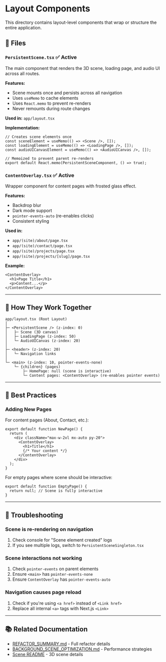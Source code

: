 # Layout Components

This directory contains layout-level components that wrap or structure the entire application.

## 📁 Files

### `PersistentScene.tsx` ✅ **Active**
The main component that renders the 3D scene, loading page, and audio UI across all routes.

**Features:**
- Scene mounts once and persists across all navigation
- Uses `useMemo` to cache elements
- Uses `React.memo` to prevent re-renders
- Never remounts during route changes

**Used in:** `app/layout.tsx`

**Implementation:**
```tsx
// Creates scene elements once
const sceneElement = useMemo(() => <Scene />, []);
const loadingElement = useMemo(() => <LoadingPage />, []);
const audioUICanvasElement = useMemo(() => <AudioUICanvas />, []);

// Memoized to prevent parent re-renders
export default React.memo(PersistentSceneComponent, () => true);
```

### `ContentOverlay.tsx` ✅ **Active**
Wrapper component for content pages with frosted glass effect.

**Features:**
- Backdrop blur
- Dark mode support
- `pointer-events-auto` (re-enables clicks)
- Consistent styling

**Used in:**
- `app/(site)/about/page.tsx`
- `app/(site)/contact/page.tsx`
- `app/(site)/projects/page.tsx`
- `app/(site)/projects/[slug]/page.tsx`

**Example:**
```tsx
<ContentOverlay>
  <h1>Page Title</h1>
  <p>Content...</p>
</ContentOverlay>
```

---

## 🎯 How They Work Together

```
app/layout.tsx (Root Layout)
│
├─ <PersistentScene /> (z-index: 0)
│   ├─ Scene (3D canvas)
│   ├─ LoadingPage (z-index: 50)
│   └─ AudioUICanvas (z-index: 20)
│
├─ <header> (z-index: 20)
│   └─ Navigation links
│
└─ <main> (z-index: 10, pointer-events-none)
    └─ {children} (pages)
        ├─ HomePage: null (scene is interactive)
        └─ Content pages: <ContentOverlay> (re-enables pointer events)
```

---

## 🔧 Best Practices

### **Adding New Pages**

For content pages (About, Contact, etc.):
```tsx
export default function NewPage() {
  return (
    <div className="max-w-2xl mx-auto py-20">
      <ContentOverlay>
        <h1>Title</h1>
        {/* Your content */}
      </ContentOverlay>
    </div>
  );
}
```

For empty pages where scene should be interactive:
```tsx
export default function EmptyPage() {
  return null; // Scene is fully interactive
}
```

---

## 🐛 Troubleshooting

### **Scene is re-rendering on navigation**
1. Check console for "Scene element created" logs
2. If you see multiple logs, switch to `PersistentSceneSingleton.tsx`

### **Scene interactions not working**
1. Check `pointer-events` on parent elements
2. Ensure `<main>` has `pointer-events-none`
3. Ensure `ContentOverlay` has `pointer-events-auto`

### **Navigation causes page reload**
1. Check if you're using `<a href>` instead of `<Link href>`
2. Replace all internal `<a>` tags with Next.js `<Link>`

---

## 📚 Related Documentation

- [REFACTOR_SUMMARY.md](../../REFACTOR_SUMMARY.md) - Full refactor details
- [BACKGROUND_SCENE_OPTIMIZATION.md](../../BACKGROUND_SCENE_OPTIMIZATION.md) - Performance strategies
- [Scene README](../scene/Scene.tsx) - 3D scene details

